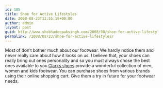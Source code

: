 ```yaml
---
id: 185
title: Shoe for Active Lifestyles
date: 2008-08-23T13:55:19+00:00
author: admin
layout: post
guid: http://www.shobhadeepaksingh.com/2008/08/shoe-for-active-lifestyles/
permalink: /2008/08/23/shoe-for-active-lifestyles/
---
```

Most of don&#8217;t bother much about our footwear. We hardly notice them and never really care about how it looks on us. I believe that, your shoes can really bring out ones personality and so you must always chose the best ones available to you.[Clarks shoes](http://www.footwearetc.com/Clarks-Shoes/) provide a wonderful collection of men, women and kids footwear. You can purchase shoes from various brands using their online shopping cart. Give them a try in future for your footwear needs.